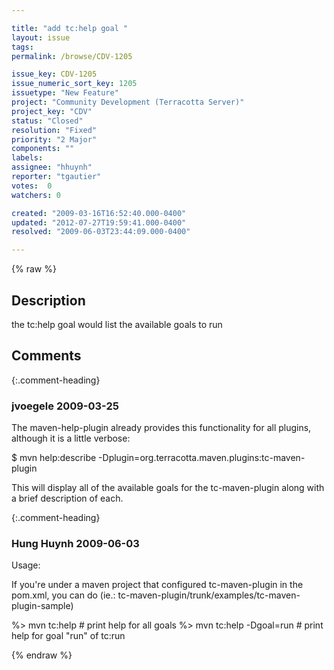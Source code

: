 ```yaml
---

title: "add tc:help goal "
layout: issue
tags: 
permalink: /browse/CDV-1205

issue_key: CDV-1205
issue_numeric_sort_key: 1205
issuetype: "New Feature"
project: "Community Development (Terracotta Server)"
project_key: "CDV"
status: "Closed"
resolution: "Fixed"
priority: "2 Major"
components: ""
labels: 
assignee: "hhuynh"
reporter: "tgautier"
votes:  0
watchers: 0

created: "2009-03-16T16:52:40.000-0400"
updated: "2012-07-27T19:59:41.000-0400"
resolved: "2009-06-03T23:44:09.000-0400"

---
```




{% raw %}



## Description

<div markdown="1" class="description">

the tc:help goal would list the available goals to run

</div>

## Comments


{:.comment-heading}
### **jvoegele** <span class="date">2009-03-25</span>

<div markdown="1" class="comment">

The maven-help-plugin already provides this functionality for all plugins, although it is a little verbose:

$ mvn help:describe -Dplugin=org.terracotta.maven.plugins:tc-maven-plugin

This will display all of the available goals for the tc-maven-plugin along with a brief description of each.


</div>


{:.comment-heading}
### **Hung Huynh** <span class="date">2009-06-03</span>

<div markdown="1" class="comment">

Usage:

If you're under a maven project that configured tc-maven-plugin in the pom.xml, you can do (ie.: tc-maven-plugin/trunk/examples/tc-maven-plugin-sample)

%> mvn tc:help                        # print help for all goals
%> mvn tc:help -Dgoal=run  # print help for goal "run" of tc:run

</div>



{% endraw %}
